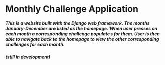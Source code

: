 # Monthly Challenge Application
##### This is a website built with the Django web framework. The months January-December are listed as the homepage. When user presses on each month a corresponding challenge populates for them. User is then able to navigate back to the homepage to view the other corresponding challenges for each month. 
##### (still in development)
